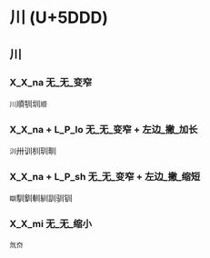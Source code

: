# 川 (U+5DDD)

## 川

### X_X_na 无_无_变窄
`川`順㸪圳`顺`

### X_X_na + L_P_lo 无_无_变窄 + 左边_撇_加长
`汌`卅训杊玔甽

### X_X_na + L_P_sh 无_无_变窄 + 左边_撇_缩短
`瞓`馴釧䡅紃訓驯钏

### X_X_mi 无_无_缩小
`氚夼`

